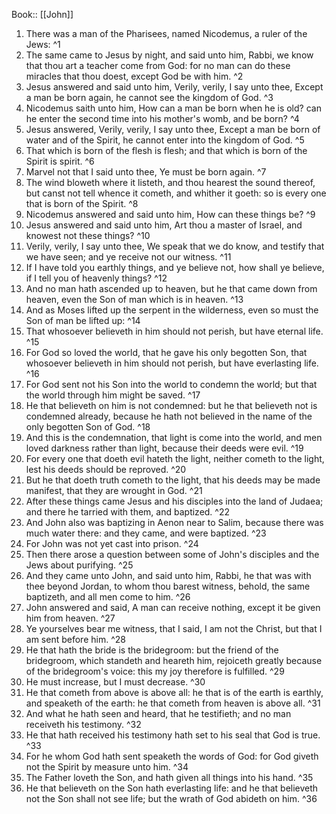  Book:: [[John]]
 1. There was a man of the Pharisees, named Nicodemus, a ruler of the Jews: ^1
 2. The same came to Jesus by night, and said unto him, Rabbi, we know that thou art a teacher come from God: for no man can do these miracles that thou doest, except God be with him. ^2
 3. Jesus answered and said unto him, Verily, verily, I say unto thee, Except a man be born again, he cannot see the kingdom of God. ^3
 4. Nicodemus saith unto him, How can a man be born when he is old? can he enter the second time into his mother's womb, and be born? ^4
 5. Jesus answered, Verily, verily, I say unto thee, Except a man be born of water and of the Spirit, he cannot enter into the kingdom of God. ^5
 6. That which is born of the flesh is flesh; and that which is born of the Spirit is spirit. ^6
 7. Marvel not that I said unto thee, Ye must be born again. ^7
 8. The wind bloweth where it listeth, and thou hearest the sound thereof, but canst not tell whence it cometh, and whither it goeth: so is every one that is born of the Spirit. ^8
 9. Nicodemus answered and said unto him, How can these things be? ^9
 10. Jesus answered and said unto him, Art thou a master of Israel, and knowest not these things? ^10
 11. Verily, verily, I say unto thee, We speak that we do know, and testify that we have seen; and ye receive not our witness. ^11
 12. If I have told you earthly things, and ye believe not, how shall ye believe, if I tell you of heavenly things? ^12
 13. And no man hath ascended up to heaven, but he that came down from heaven, even the Son of man which is in heaven. ^13
 14. And as Moses lifted up the serpent in the wilderness, even so must the Son of man be lifted up: ^14
 15. That whosoever believeth in him should not perish, but have eternal life. ^15
 16. For God so loved the world, that he gave his only begotten Son, that whosoever believeth in him should not perish, but have everlasting life. ^16
 17. For God sent not his Son into the world to condemn the world; but that the world through him might be saved. ^17
 18. He that believeth on him is not condemned: but he that believeth not is condemned already, because he hath not believed in the name of the only begotten Son of God. ^18
 19. And this is the condemnation, that light is come into the world, and men loved darkness rather than light, because their deeds were evil. ^19
 20. For every one that doeth evil hateth the light, neither cometh to the light, lest his deeds should be reproved. ^20
 21. But he that doeth truth cometh to the light, that his deeds may be made manifest, that they are wrought in God. ^21
 22. After these things came Jesus and his disciples into the land of Judaea; and there he tarried with them, and baptized. ^22
 23. And John also was baptizing in Aenon near to Salim, because there was much water there: and they came, and were baptized. ^23
 24. For John was not yet cast into prison. ^24
 25. Then there arose a question between some of John's disciples and the Jews about purifying. ^25
 26. And they came unto John, and said unto him, Rabbi, he that was with thee beyond Jordan, to whom thou barest witness, behold, the same baptizeth, and all men come to him. ^26
 27. John answered and said, A man can receive nothing, except it be given him from heaven. ^27
 28. Ye yourselves bear me witness, that I said, I am not the Christ, but that I am sent before him. ^28
 29. He that hath the bride is the bridegroom: but the friend of the bridegroom, which standeth and heareth him, rejoiceth greatly because of the bridegroom's voice: this my joy therefore is fulfilled. ^29
 30. He must increase, but I must decrease. ^30
 31. He that cometh from above is above all: he that is of the earth is earthly, and speaketh of the earth: he that cometh from heaven is above all. ^31
 32. And what he hath seen and heard, that he testifieth; and no man receiveth his testimony. ^32
 33. He that hath received his testimony hath set to his seal that God is true. ^33
 34. For he whom God hath sent speaketh the words of God: for God giveth not the Spirit by measure unto him. ^34
 35. The Father loveth the Son, and hath given all things into his hand. ^35
 36. He that believeth on the Son hath everlasting life: and he that believeth not the Son shall not see life; but the wrath of God abideth on him. ^36
